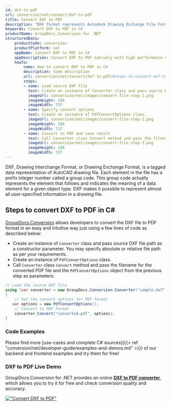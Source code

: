 ```yaml
---
id: dxf-to-pdf
url: conversion/net/convert/dxf-to-pdf
title: Convert DXF to PDF
description: "DXF format represents Autodesk Drawing Exchange File Format with .dxf extension. Learn how to convert DXF to PDF file programmatically in C# language using GroupDocs.Conversion for .NET library."
keywords: Convert DXF to PDF in C#
productName: GroupDocs.Conversion for .NET
structuredData:
    productCode: conversion
    productPlatform: net
    appName: Convert DXF to PDF in C#
    appDescription: Convert DXF to PDF natively with high performance using C# language and server side GroupDocs.Conversion for .NET APIs, without the use of any software like Microsoft or Open Office.
    howTo:
        name: How to convert DXF to PDF in C# 
        description: Some description
        url: conversion/net/convert/dxf-to-pdf/#steps-to-convert-dxf-to-pdf-in-c
        steps:
        - name: Load source DXF file 
          text: Create an instance of Converter class and pass source DXF file path as a constructor parameter. You may specify absolute or relative file path as per your requirements. 
          imageUrl: conversion/net/images/convert-file-step-1.png
          imageHeight: 196
          imageWidth: 737
        - name: Specify convert options 
          text: Create an instance of PdfConvertOptions class.
          imageUrl: conversion/net/images/convert-file-step-2.png
          imageHeight: 196
          imageWidth: 737
        - name: Convert to PDF and save result 
          text: Call Converter class Convert method and pass the filename for the converted HTML file and the PdfConvertOptions object from the previous step as parameters.
          imageUrl: conversion/net/images/convert-file-step-3.png
          imageHeight: 196
          imageWidth: 737
---
```


DXF, Drawing Interchange Format, or Drawing Exchange Format, is a tagged data representation of AutoCAD drawing file. Each element in the file has a prefix integer number called a group code. This group code actually represents the element that follows and indicates the meaning of a data element for a given object type. DXF makes it possible to represent almost all user-specified information in a drawing file.

## Steps to convert DXF to PDF in C#

[GroupDocs.Conversion](https://products.groupdocs.com/conversion/net) allows developers to convert the DXF file to PDF format in an easy and intuitive way just using a few lines of code as described below:

* Create an instance of `Converter` class and pass source DXF file path as a constructor parameter. You may specify absolute or relative file path as per your requirements. 
* Create an instance of `PdfConvertOptions` class.
* Call `Converter` class `Convert` method and pass the filename for the converted PDF file and the `PdfConvertOptions` object from the previous step as parameters.

```csharp
// Load the source DXF file
using (var converter = new GroupDocs.Conversion.Converter("sample.dxf"))
{
    // Set the convert options for PDF format
   var options = new PdfConvertOptions();
    // Convert to PDF format
    converter.Convert("converted.pdf", options);
}
```

### Code Examples

Please find more [use-cases and complete C# sources]({{< ref "conversion/net/developer-guide/examples-and-demos.md" >}}) of our backend and frontend examples and try them for free!

### DXF to PDF Live Demo

GroupDocs.Conversion for .NET provides an online [**DXF to PDF converter**](https://products.groupdocs.app/conversion/dxf-to-pdf), which allows you to try it for free and check conversion quality and accuracy.

[!["Convert DXF to PDF"](conversion/net/images/convert-to-pdf/convert-dxf-to-pdf.png)](https://products.groupdocs.app/conversion/dxf-to-pdf)